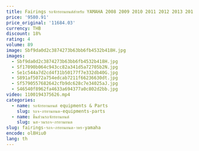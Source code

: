 ```yaml
---
title: Fairings รถจักรยานยนต์สําหรับ YAMAHA 2008 2009 2010 2011 2012 2013 2014 2015 2016 YZF R6 Full ฉีดสร้างจักรยานหลังการขาย
price: '9580.91'
price_original: '11684.03'
currency: THB
discount: 18%
rating: 4
volume: 89
image: Sbf9da0d2c3874273b63bb6fb4532b418H.jpg
images:
  - Sbf9da0d2c3874273b63bb6fb4532b418H.jpg
  - Sf17090b064c943cc82a341d5a72705b2N.jpg
  - Se1c544a7d2cd4f31b50177f7e332db40G.jpg
  - S891af5072a754edcab7211f66236630dt.jpg
  - Sf5790557682642cfb9dc628c7e34025aJ.jpg
  - S46540f8962fa4633a694377a0c802d2bb.jpg
video: 1100194375626.mp4
categories:
  - name: รถจักรยานยนต์ equipments & Parts
    slug: รถจ-กรยานยนต-equipments-parts
  - name: ชิ้นส่วนรถจักรยานยนต์
    slug: นส-วนรถจ-กรยานยนต
slug: fairings-รถจ-กรยานยนต-าหร-yamaha
encode: ol8Hiu0
lang: th
---
```

  